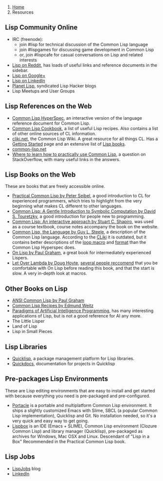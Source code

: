 <ol class="breadcrumb">
  <li><a href="/">Home</a></li>
  <li class="active">Resources</li>
</ol>

## Lisp Community Online

* IRC (freenode):
    * join #lisp for technical discussion of the Common Lisp language
    * join #lispgames for discussing game development in Common Lisp
    * or, join #lispcafe for casual conversations on Lisp and related interests
* [Lisp on Reddit](http://www.reddit.com/r/lisp/), has loads of useful links and reference documents in the sidebar.
* [Lisp on Google+](https://plus.google.com/communities/101016130241925650833)
* [Lisp on LinkedIn](http://www.linkedin.com/groups?home=&gid=830547&trk=anet_ug_hm)
* [Planet Lisp](http://planet.lisp.org/), syndicated Lisp Hacker blogs
* Lisp Meetups and User Groups


## Lisp References on the Web

* [Common Lisp HyperSpec](http://www.lispworks.com/documentation/HyperSpec/Front/index.htm), an interactive version of the language reference document for Common Lisp.
* [Common Lisp Cookbook](http://cl-cookbook.sourceforge.net/index.html), a list of useful Lisp recipes. Also contains a list of other online sources of CL information.
* [cliki.net](http://cliki.net), the Common Lisp Wiki. A great resource for all things CL. Has a [Getting Started](http://cliki.net/Getting+Started) page and an extensive list of [Lisp books](http://cliki.net/Lisp%20books).
* [common-lisp.net](http://common-lisp.net/)
* [Where to learn how to practically use Common Lisp](http://stackoverflow.com/questions/7224823/where-to-learn-how-to-practically-use-common-lisp?noredirect=1&lq=1), a question on StackOverflow, with many useful links in the answers.

## Lisp Books on the Web

These are books that are freely accessible online.

* [Practical Common Lisp by Peter Seibel](http://www.gigamonkeys.com/book/), a good introduction to CL for experienced programmers, which tries to highlight from the very beginning what makes CL different to other languages.
* [Common Lisp: A Gentle Introduction to Symbolic Computation by David S. Touretzky](http://www-2.cs.cmu.edu/~dst/LispBook/), a good introduction for people new to programming.
* [Common Lisp: An interactive approach by Stuart C. Shapiro](https://www.cse.buffalo.edu/~shapiro/Commonlisp/), was used as a course textbook, course notes accompany the book on the website.
* [Common Lisp, the Language by Guy L. Steele](https://www.cs.cmu.edu/Groups/AI/html/cltl/cltl2.html), a description of the Common Lisp language. According to the [CLiki](http://cliki.net/Getting+Started) it is outdated, but it contains better descriptions of the [loop macro](http://www.cs.cmu.edu/afs/cs.cmu.edu/project/ai-repository/ai/html/cltl/clm/node235.html#SECTION003000000000000000000) and [format](http://www.cs.cmu.edu/afs/cs.cmu.edu/project/ai-repository/ai/html/cltl/clm/node200.html) than the Common Lisp Hyperspec does.
* [On Lisp by Paul Graham](http://www.paulgraham.com/onlisp.html), a great book for intermediately experienced Lispers.
* [Let Over Lambda by Doug Hoyte](http://letoverlambda.com/), [several people reccomend](https://www.reddit.com/r/lisp/comments/3actsc/let_over_lambda/) that you be comfortable with On Lisp before reading this book, and that the start is slow. A very in-depth look at macros.


## Other Books on Lisp

* [ANSI Common Lisp by Paul Graham](http://www.paulgraham.com/acl.html)
* [Common Lisp Recipes by Edmund Weitz](http://weitz.de/cl-recipes/)
* [Paradigms of Artificial Intelligence Programming](http://norvig.com/paip.html), has many interesting applications of Lisp, but is not a good reference for AI any more.
* The Little Lisper
* Land of Lisp
* Lisp in Small Pieces

## Lisp Libraries

* [Quicklisp](https://www.quicklisp.org/beta/), a package management platform for Lisp libraries.
* [Quickdocs](http://quickdocs.org/), documentation for projects in Quicklisp

## Pre-packages Lisp Environments

These are Lisp editing environments that are easy to install and get started with because everything you need is pre-packaged and pre-configured.
* [Portacle](https://shinmera.github.io/portacle/) is a portable and multiplatform Common Lisp environment. It ships a slightly customized Emacs with Slime, SBCL (a popular Common Lisp implementation), Quicklisp and Git. No installation needed, so it's a very quick and easy way to get going.
* [Lispbox](https://common-lisp.net/project/lispbox/) is an IDE (Emacs + SLIME), Common Lisp environment (Clozure Common Lisp) and library manager (Quicklisp), pre-packaged as archives for Windows, Mac OSX and Linux. Descendant of "Lisp in a Box" Recommended in the Practical Common Lisp book.


## Lisp Jobs

* [LispJobs](http://lispjobs.wordpress.com/) blog
* [LinkedIn](http://www.linkedin.com/vsearch/j?keywords=common+lisp)
